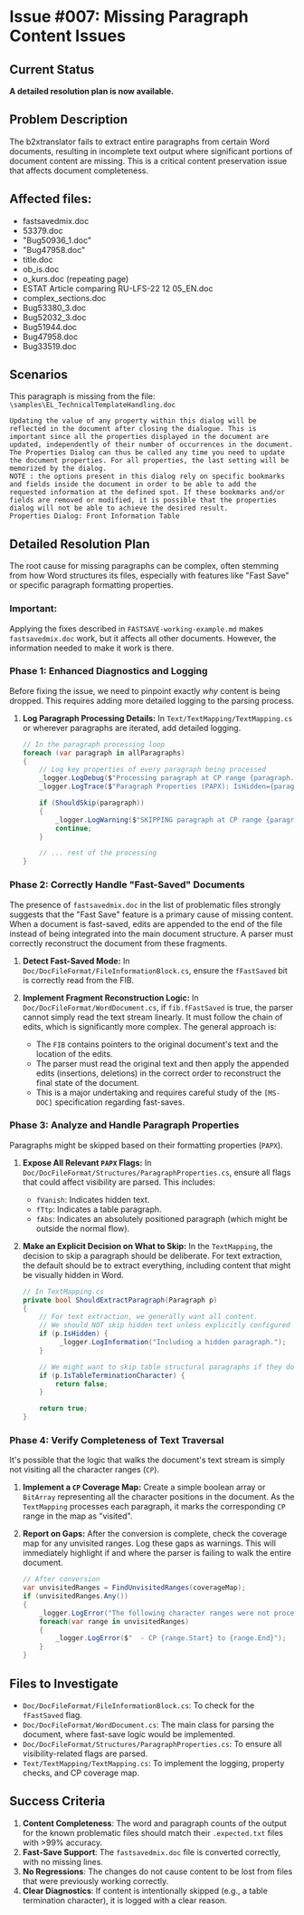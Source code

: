 # Issue #007: Missing Paragraph Content Issues

## Current Status
**A detailed resolution plan is now available.**

## Problem Description
The b2xtranslator fails to extract entire paragraphs from certain Word documents, resulting in incomplete text output where significant portions of document content are missing. This is a critical content preservation issue that affects document completeness.

## Affected files:

- fastsavedmix.doc
- 53379.doc
- "Bug50936_1.doc"
- "Bug47958.doc"
- title.doc
- ob_is.doc
- o_kurs.doc (repeating page)
- ESTAT Article comparing RU-LFS-22 12 05_EN.doc
- complex_sections.doc
- Bug53380_3.doc
- Bug52032_3.doc
- Bug51944.doc
- Bug47958.doc
- Bug33519.doc


## Scenarios

This paragraph is missing from the file: `\samples\EL_TechnicalTemplateHandling.doc`

```
Updating the value of any property within this dialog will be reflected in the document after closing the dialogue. This is important since all the properties displayed in the document are updated, independently of their number of occurrences in the document. The Properties Dialog can thus be called any time you need to update the document properties. For all properties, the last setting will be memorized by the dialog. 
NOTE : the options present in this dialog rely on specific bookmarks and fields inside the document in order to be able to add the requested information at the defined spot. If these bookmarks and/or fields are removed or modified, it is possible that the properties dialog will not be able to achieve the desired result. 
Properties Dialog: Front Information Table
```

## Detailed Resolution Plan

The root cause for missing paragraphs can be complex, often stemming from how Word structures its files, especially with features like "Fast Save" or specific paragraph formatting properties.

### Important:
Applying the fixes described in `FASTSAVE-working-example.md` makes `fastsavedmix.doc` work, but it affects all other documents. However, the information needed to make it work is there.

### Phase 1: Enhanced Diagnostics and Logging

Before fixing the issue, we need to pinpoint exactly *why* content is being dropped. This requires adding more detailed logging to the parsing process.

1.  **Log Paragraph Processing Details:**
    In `Text/TextMapping/TextMapping.cs` or wherever paragraphs are iterated, add detailed logging.

    ```csharp
    // In the paragraph processing loop
    foreach (var paragraph in allParagraphs)
    {
        // Log key properties of every paragraph being processed
        _logger.LogDebug($"Processing paragraph at CP range {paragraph.CharacterPositionStart}-{paragraph.CharacterPositionEnd}.");
        _logger.LogTrace($"Paragraph Properties (PAPX): IsHidden={paragraph.IsHidden}, IsInTable={paragraph.IsInTable}");

        if (ShouldSkip(paragraph))
        {
            _logger.LogWarning($"SKIPPING paragraph at CP range {paragraph.CharacterPositionStart}-{paragraph.CharacterPositionEnd} due to skip condition.");
            continue;
        }

        // ... rest of the processing
    }
    ```

### Phase 2: Correctly Handle "Fast-Saved" Documents

The presence of `fastsavedmix.doc` in the list of problematic files strongly suggests that the "Fast Save" feature is a primary cause of missing content. When a document is fast-saved, edits are appended to the end of the file instead of being integrated into the main document structure. A parser must correctly reconstruct the document from these fragments.

1.  **Detect Fast-Saved Mode:**
    In `Doc/DocFileFormat/FileInformationBlock.cs`, ensure the `fFastSaved` bit is correctly read from the FIB.

2.  **Implement Fragment Reconstruction Logic:**
    In `Doc/DocFileFormat/WordDocument.cs`, if `fib.fFastSaved` is true, the parser cannot simply read the text stream linearly. It must follow the chain of edits, which is significantly more complex. The general approach is:
    - The `FIB` contains pointers to the original document's text and the location of the edits.
    - The parser must read the original text and then apply the appended edits (insertions, deletions) in the correct order to reconstruct the final state of the document.
    - This is a major undertaking and requires careful study of the `[MS-DOC]` specification regarding fast-saves.

### Phase 3: Analyze and Handle Paragraph Properties

Paragraphs might be skipped based on their formatting properties (`PAPX`).

1.  **Expose All Relevant `PAPX` Flags:**
    In `Doc/DocFileFormat/Structures/ParagraphProperties.cs`, ensure all flags that could affect visibility are parsed. This includes:
    - `fVanish`: Indicates hidden text.
    - `fTtp`: Indicates a table paragraph.
    - `fAbs`: Indicates an absolutely positioned paragraph (which might be outside the normal flow).

2.  **Make an Explicit Decision on What to Skip:**
    In the `TextMapping`, the decision to skip a paragraph should be deliberate. For text extraction, the default should be to extract everything, including content that might be visually hidden in Word.

    ```csharp
    // In TextMapping.cs
    private bool ShouldExtractParagraph(Paragraph p)
    {
        // For text extraction, we generally want all content.
        // We should NOT skip hidden text unless explicitly configured to.
        if (p.IsHidden) {
             _logger.LogInformation("Including a hidden paragraph.");
        }

        // We might want to skip table structural paragraphs if they don't contain user text.
        if (p.IsTableTerminationCharacter) {
            return false;
        }

        return true;
    }
    ```

### Phase 4: Verify Completeness of Text Traversal

It's possible that the logic that walks the document's text stream is simply not visiting all the character ranges (`CP`).

1.  **Implement a `CP` Coverage Map:**
    Create a simple boolean array or `BitArray` representing all the character positions in the document. As the `TextMapping` processes each paragraph, it marks the corresponding `CP` range in the map as "visited".

2.  **Report on Gaps:**
    After the conversion is complete, check the coverage map for any unvisited ranges. Log these gaps as warnings. This will immediately highlight if and where the parser is failing to walk the entire document.

    ```csharp
    // After conversion
    var unvisitedRanges = FindUnvisitedRanges(coverageMap);
    if (unvisitedRanges.Any())
    {
        _logger.LogError("The following character ranges were not processed:");
        foreach(var range in unvisitedRanges)
        {
            _logger.LogError($"  - CP {range.Start} to {range.End}");
        }
    }
    ```

## Files to Investigate
- `Doc/DocFileFormat/FileInformationBlock.cs`: To check for the `fFastSaved` flag.
- `Doc/DocFileFormat/WordDocument.cs`: The main class for parsing the document, where fast-save logic would be implemented.
- `Doc/DocFileFormat/Structures/ParagraphProperties.cs`: To ensure all visibility-related flags are parsed.
- `Text/TextMapping/TextMapping.cs`: To implement the logging, property checks, and CP coverage map.

## Success Criteria
1.  **Content Completeness**: The word and paragraph counts of the output for the known problematic files should match their `.expected.txt` files with >99% accuracy.
2.  **Fast-Save Support**: The `fastsavedmix.doc` file is converted correctly, with no missing lines.
3.  **No Regressions**: The changes do not cause content to be lost from files that were previously working correctly.
4.  **Clear Diagnostics**: If content is intentionally skipped (e.g., a table termination character), it is logged with a clear reason.
